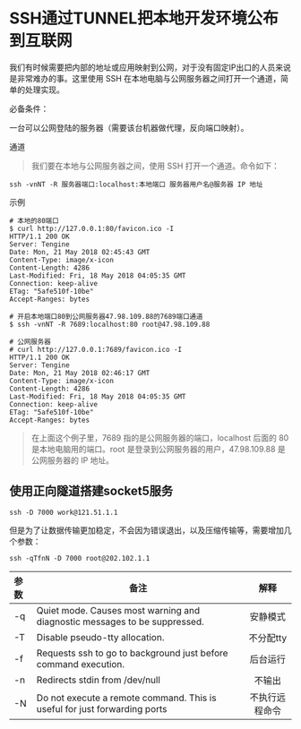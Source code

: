 # SSH通过TUNNEL把本地开发环境公布到互联网

​       我们有时候需要把内部的地址或应用映射到公网，对于没有固定IP出口的人员来说是非常难办的事。这里使用 SSH 在本地电脑与公网服务器之间打开一个通道，简单的处理实现。

必备条件：

一台可以公网登陆的服务器（需要该台机器做代理，反向端口映射）。

通道

> 我们要在本地与公网服务器之间，使用 SSH 打开一个通道。命令如下：

```
ssh -vnNT -R 服务器端口:localhost:本地端口 服务器用户名@服务器 IP 地址
```

示例

```shell
# 本地的80端口
$ curl http://127.0.0.1:80/favicon.ico -I
HTTP/1.1 200 OK
Server: Tengine
Date: Mon, 21 May 2018 02:45:43 GMT
Content-Type: image/x-icon
Content-Length: 4286
Last-Modified: Fri, 18 May 2018 04:05:35 GMT
Connection: keep-alive
ETag: "5afe510f-10be"
Accept-Ranges: bytes

# 开启本地端口80到公网服务器47.98.109.88的7689端口通道
$ ssh -vnNT -R 7689:localhost:80 root@47.98.109.88

# 公网服务器
# curl http://127.0.0.1:7689/favicon.ico -I
HTTP/1.1 200 OK
Server: Tengine
Date: Mon, 21 May 2018 02:46:17 GMT
Content-Type: image/x-icon
Content-Length: 4286
Last-Modified: Fri, 18 May 2018 04:05:35 GMT
Connection: keep-alive
ETag: "5afe510f-10be"
Accept-Ranges: bytes
```

> 在上面这个例子里，7689 指的是公网服务器的端口，localhost 后面的 80 是本地电脑用的端口。root 是登录到公网服务器的用户，47.98.109.88 是公网服务器的 IP 地址。



## 使用正向隧道搭建socket5服务

```
ssh -D 7000 work@121.51.1.1
```

但是为了让数据传输更加稳定，不会因为错误退出，以及压缩传输等，需要增加几个参数：

```
ssh -qTfnN -D 7000 root@202.102.1.1
```

| 参数 | 备注                                                         |      解释      |
| :--- | ------------------------------------------------------------ | :------------: |
| -q   | Quiet mode. Causes most warning and diagnostic messages to be suppressed. |    安静模式    |
| -T   | Disable pseudo-tty allocation.                               |   不分配tty    |
| -f   | Requests ssh to go to background just before command execution. |    后台运行    |
| -n   | Redirects stdin from /dev/null                               |     不输出     |
| -N   | Do not execute a remote command. This is useful for just forwarding ports | 不执行远程命令 |
